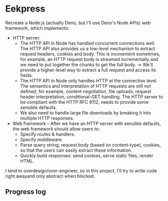 # Eekpress

Recreate a Node.js (actually Deno, but I'll use Deno's Node APIs) web framework, which implements:
* HTTP server:
    - The HTTP API in Node has handled concurrent connections well. The HTTP API also provides us a low-level mechanism to extract request headers, cookies and body. This is incovenient sometimes, for example, an HTTP request body is streamed incrementally and we need to put together the chunks to get the full body. -> We'll provide a higher-level way to extract a full request and access its fields.
    - The HTTP API in Node only handles HTTP at the connection level. The semantics and interpretation of HTTP requests are still not defined, for example, content negotiation, file uploads, request header interpretation, conditional-GET handling. The HTTP server to be compliant with the HTTP RFC 9112, needs to provide some sensible defaults.
    - We also need to handle large file downloads by breaking it into multiple HTTP responses.
* Web framework - After we have an HTTP server with sensible defaults, the web framework should allow users to:
    - Specify routes & handlers.
    - Specify middleware.
    - Parse query string, request body (based on content-type), cookies, so that the users can easily extract these information.
    - Quickly build responses: send cookies, serve static files, render HTML.

I tend to overdesign/over-engineer, so in this project, I'll try to write code right awayand only abstract when blocked.

## Progress log

